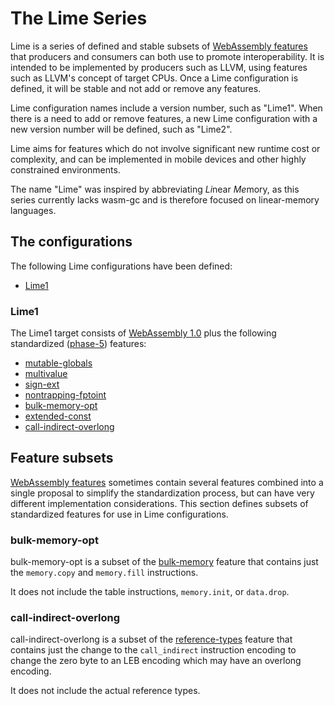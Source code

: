 # The Lime Series

Lime is a series of defined and stable subsets of [WebAssembly features] that producers
and consumers can both use to promote interoperability. It is intended to be implemented
by producers such as LLVM, using features such as LLVM's concept of target CPUs. Once a
Lime configuration is defined, it will be stable and not add or remove any features.

Lime configuration names include a version number, such as "Lime1". When there is a
need to add or remove features, a new Lime configuration with a new version number will
be defined, such as "Lime2".

Lime aims for features which do not involve significant new runtime cost or complexity,
and can be implemented in mobile devices and other highly constrained environments.

The name "Lime" was inspired by abbreviating *Li*near *Me*mory, as this series currently
lacks wasm-gc and is therefore focused on linear-memory languages.

## The configurations

The following Lime configurations have been defined:
 - [Lime1](#lime1)

### Lime1

The Lime1 target consists of [WebAssembly 1.0] plus the following standardized
([phase-5]) features:

 - [mutable-globals]
 - [multivalue]
 - [sign-ext]
 - [nontrapping-fptoint]
 - [bulk-memory-opt]
 - [extended-const]
 - [call-indirect-overlong]

[WebAssembly features]: https://webassembly.org/features/
[WebAssembly 1.0]: https://www.w3.org/TR/wasm-core-1/
[phase-5]: https://github.com/WebAssembly/meetings/blob/main/process/phases.md#5-the-feature-is-standardized-working-group
[mutable-globals]: https://github.com/WebAssembly/mutable-global/blob/master/proposals/mutable-global/Overview.md
[multivalue]: https://github.com/WebAssembly/spec/blob/master/proposals/multi-value/Overview.md
[sign-ext]: https://github.com/WebAssembly/spec/blob/master/proposals/sign-extension-ops/Overview.md
[nontrapping-fptoint]: https://github.com/WebAssembly/spec/blob/master/proposals/nontrapping-float-to-int-conversion/Overview.md
[bulk-memory-opt]: #bulk-memory-opt
[extended-const]: https://github.com/WebAssembly/extended-const/blob/main/proposals/extended-const/Overview.md
[call-indirect-overlong]: #call-indirect-overlong

## Feature subsets

[WebAssembly features] sometimes contain several features combined into a
single proposal to simplify the standardization process, but can have very
different implementation considerations. This section defines subsets of
standardized features for use in Lime configurations.

### bulk-memory-opt

bulk-memory-opt is a subset of the [bulk-memory] feature that contains just the
`memory.copy` and `memory.fill` instructions.

It does not include the table instructions, `memory.init`, or `data.drop`.

### call-indirect-overlong

call-indirect-overlong is a subset of the [reference-types] feature that contains
just the change to the `call_indirect` instruction encoding to change the zero
byte to an LEB encoding which may have an overlong encoding.

It does not include the actual reference types.

[bulk-memory]: https://github.com/WebAssembly/bulk-memory-operations/blob/master/proposals/bulk-memory-operations/Overview.md
[reference-types]: https://github.com/WebAssembly/reference-types/blob/master/proposals/reference-types/Overview.md

